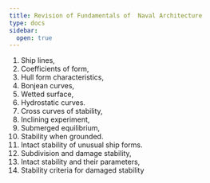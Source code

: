 ```yaml
---
title: Revision of Fundamentals of  Naval Architecture
type: docs
sidebar:
  open: true
---
```

1. Ship lines, 
2. Coefficients of form, 
3. Hull form characteristics, 
4. Bonjean curves, 
5. Wetted surface, 
6. Hydrostatic curves. 
7. Cross curves of stability, 
8. Inclining experiment, 
9. Submerged equilibrium, 
10. Stability when grounded. 
11. Intact stability of unusual ship forms. 
12. Subdivision and damage stability, 
13. Intact stability and their parameters, 
14. Stability criteria for damaged stability
